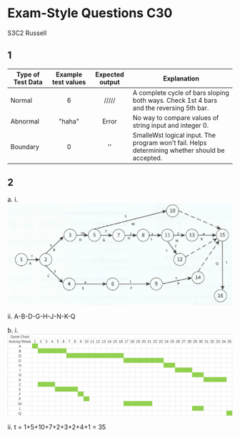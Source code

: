 ﻿Exam-Style Questions C30
===
S3C2 Russell 

1
---
|Type of Test Data|Example test values|Expected output|Explanation|
|-|:-:|:-:|-|
|Normal|6|////\/|A complete cycle of bars sloping both ways. Check 1st 4 bars and the reversing 5th bar.|
|Abnormal|"haha"|Error|No way to compare values of string input and integer 0.|
|Boundary|0|''|SmalleWst logical input. The program won't fail. Helps determining whether should be accepted.|

2
---
a. 
i. 
![](./草图1.png 'e')

ii.
A-B-D-G-H-J-N-K-Q

b.
i.
![](./草图2.png 'e')

ii. 
t = 1+5+10+7+2+3+2+4+1 = 35
